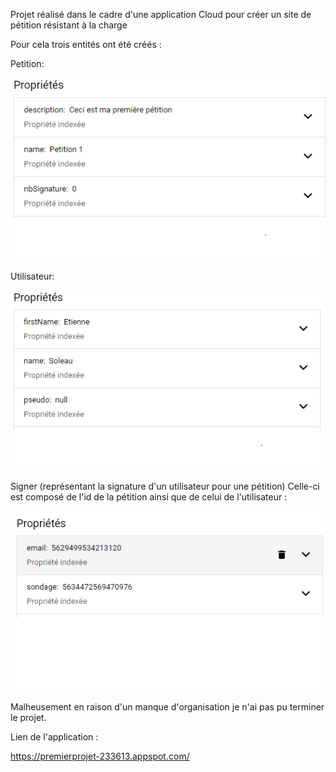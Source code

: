 Projet réalisé dans le cadre d'une application Cloud pour créer un site de pétition résistant à la charge

Pour cela trois entités ont été créés :

Petition:

![imagePetition](petition.png)

Utilisateur:

![imageUtilisateur](utilisateur.png)

Signer (représentant la signature d'un utilisateur pour une pétition)
Celle-ci est composé de l'id de la pétition ainsi que de celui de l'utilisateur :

![imageSigner](signer.png)


Malheusement en raison d'un manque d'organisation je n'ai pas pu terminer le projet.

Lien de l'application : 

https://premierprojet-233613.appspot.com/
